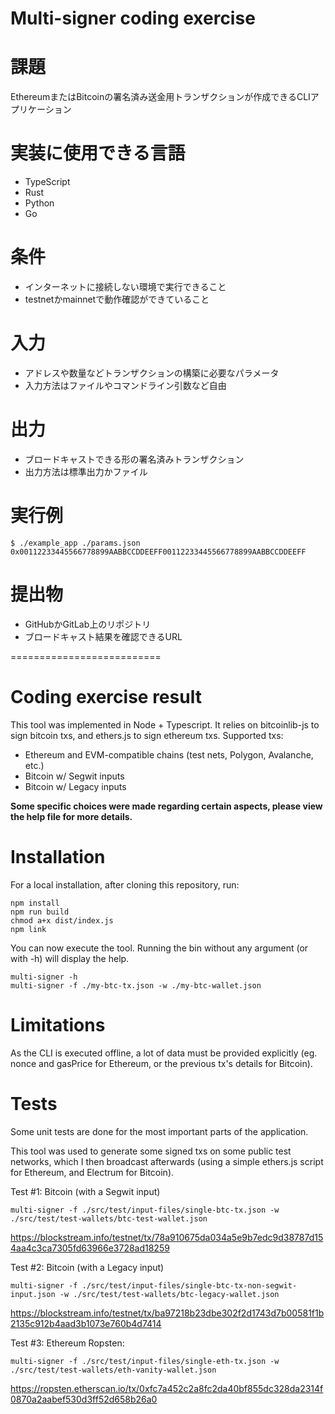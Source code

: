 # Multi-signer coding exercise

# 課題
EthereumまたはBitcoinの署名済み送金用トランザクションが作成できるCLIアプリケーション

# 実装に使用できる言語
- TypeScript
- Rust
- Python
- Go

# 条件
- インターネットに接続しない環境で実行できること
- testnetかmainnetで動作確認ができていること

# 入力
- アドレスや数量などトランザクションの構築に必要なパラメータ
- 入力方法はファイルやコマンドライン引数など自由

# 出力
- ブロードキャストできる形の署名済みトランザクション
- 出力方法は標準出力かファイル

# 実行例
```
$ ./example_app ./params.json
0x00112233445566778899AABBCCDDEEFF00112233445566778899AABBCCDDEEFF
```

# 提出物
- GitHubかGitLab上のリポジトリ
- ブロードキャスト結果を確認できるURL

==========================

# Coding exercise result

This tool was implemented in Node + Typescript. It relies on bitcoinlib-js to sign bitcoin txs, and ethers.js to sign ethereum txs.
Supported txs:
- Ethereum and EVM-compatible chains (test nets, Polygon, Avalanche, etc.)
- Bitcoin w/ Segwit inputs
- Bitcoin w/ Legacy inputs

**Some specific choices were made regarding certain aspects, please view the help file for more details.**

# Installation

For a local installation, after cloning this repository, run:
```
npm install
npm run build
chmod a+x dist/index.js
npm link
```

You can now execute the tool. Running the bin without any argument (or with -h) will display the help.
```
multi-signer -h
multi-signer -f ./my-btc-tx.json -w ./my-btc-wallet.json
```

# Limitations
As the CLI is executed offline, a lot of data must be provided explicitly (eg. nonce and gasPrice for Ethereum, or the previous tx's details for Bitcoin).

# Tests

Some unit tests are done for the most important parts of the application.

This tool was used to generate some signed txs on some public test networks, which I then broadcast afterwards (using a simple ethers.js script for Ethereum, and Electrum for Bitcoin).


Test #1: Bitcoin (with a Segwit input)
```
multi-signer -f ./src/test/input-files/single-btc-tx.json -w ./src/test/test-wallets/btc-test-wallet.json
```
https://blockstream.info/testnet/tx/78a910675da034a5e9b7edc9d38787d154aa4c3ca7305fd63966e3728ad18259

Test #2: Bitcoin (with a Legacy input)
```
multi-signer -f ./src/test/input-files/single-btc-tx-non-segwit-input.json -w ./src/test/test-wallets/btc-legacy-wallet.json
```
https://blockstream.info/testnet/tx/ba97218b23dbe302f2d1743d7b00581f1b2135c912b4aad3b1073e760b4d7414

Test #3: Ethereum Ropsten:
```
multi-signer -f ./src/test/input-files/single-eth-tx.json -w ./src/test/test-wallets/eth-vanity-wallet.json
```
https://ropsten.etherscan.io/tx/0xfc7a452c2a8fc2da40bf855dc328da2314f0870a2aabef530d3ff52d658b26a0
